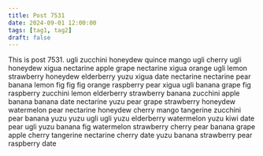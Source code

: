 ```yaml
---
title: Post 7531
date: 2024-09-01 12:00:00
tags: [tag1, tag2]
draft: false
---
```

This is post 7531.
ugli
zucchini
honeydew
quince
mango
ugli
cherry
ugli
honeydew
xigua
nectarine
apple
grape
nectarine
xigua
orange
ugli
lemon
strawberry
honeydew
elderberry
yuzu
xigua
date
nectarine
nectarine
pear
banana
lemon
fig
fig
fig
orange
raspberry
pear
xigua
ugli
banana
grape
fig
raspberry
zucchini
lemon
elderberry
strawberry
banana
zucchini
apple
banana
banana
date
nectarine
yuzu
pear
grape
strawberry
honeydew
watermelon
pear
nectarine
honeydew
cherry
mango
tangerine
zucchini
pear
banana
yuzu
yuzu
ugli
ugli
yuzu
elderberry
watermelon
yuzu
kiwi
date
pear
ugli
yuzu
banana
fig
watermelon
strawberry
cherry
pear
banana
grape
apple
cherry
tangerine
nectarine
cherry
date
yuzu
banana
strawberry
pear
raspberry
date
